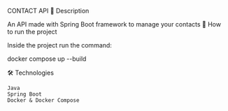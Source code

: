 CONTACT API
📔 Description

An API made with Spring Boot framework to manage your contacts
🚀 How to run the project

Inside the project run the command:

docker compose up --build

🛠 Technologies

    Java
    Spring Boot
    Docker & Docker Compose

